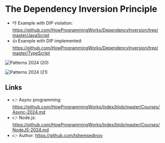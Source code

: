 # The Dependency Inversion Principle

- 👎 Example with DIP violation: https://github.com/HowProgrammingWorks/DependencyInversion/tree/master/JavaScript
- 👍 Example with DIP implemented: https://github.com/HowProgrammingWorks/DependencyInversion/tree/master/TypeScript

![Patterns 2024 (20)](https://github.com/user-attachments/assets/7898287a-30ae-4ac2-b391-3fa8e2580da6)

![Patterns 2024 (21)](https://github.com/user-attachments/assets/eb32197d-8432-4df8-9d75-ecb8eb393919)

## Links

- 👉 Async programming: https://github.com/HowProgrammingWorks/Index/blob/master/Courses/Async-2024.md
- 👉 Node.js: https://github.com/HowProgrammingWorks/Index/blob/master/Courses/NodeJS-2024.md
- 👉 Author: https://github.com/tshemsedinov
